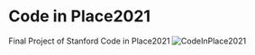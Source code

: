 # Code in Place2021

Final Project of Stanford Code in Place2021
![CodeInPlace2021](https://user-images.githubusercontent.com/53008719/120095278-beeae700-c142-11eb-9ea5-903c38526d47.jpg)

